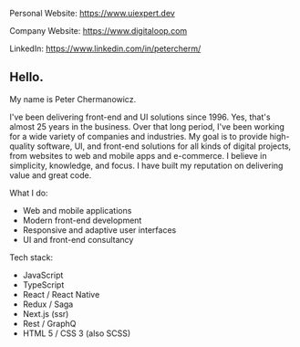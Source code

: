 Personal Website: https://www.uiexpert.dev

Company Website: https://www.digitaloop.com

LinkedIn: https://www.linkedin.com/in/petercherm/

## Hello.

My name is Peter Chermanowicz.

I've been delivering front-end and UI solutions since 1996. Yes, that's almost 25 years in the business. Over that long period, I've been working for a wide variety of companies and industries. My goal is to provide high-quality software, UI, and front-end solutions for all kinds of digital projects, from websites to web and mobile apps and e-commerce. I believe in simplicity, knowledge, and focus. I have built my reputation on delivering value and great code.


What I do:

- Web and mobile applications
- Modern front-end development
- Responsive and adaptive user interfaces
- UI and front-end consultancy


Tech stack:

- JavaScript
- TypeScript
- React / React Native
- Redux / Saga
- Next.js (ssr)
- Rest / GraphQ
- HTML 5 / CSS 3 (also SCSS)
